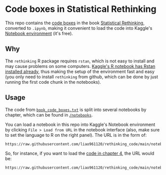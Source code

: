 # Code boxes in Statistical Rethinking

This repo contains the [code boxes](https://github.com/rmcelreath/rethinking/blob/master/book_code_boxes.txt) in the book [Statistical Rethinking](https://xcelab.net/rm/statistical-rethinking/), converted to `.ipynb`, making it convenient to load the code into Kaggle's [Notebook environment](https://www.kaggle.com/docs/notebooks) (it's free).


## Why

The `rethinking` R package requires `rstan`, which is not easy to install and may cause problems on some computers. [Kaggle's R notebook has Rstan installed already](https://stackoverflow.com/questions/63116262/how-to-open-a-new-google-colab-notebook-for-r#answer-63116319), thus making the setup of the environment fast and easy (you only need to install `rethinking` from github, which can be done by just running the first code chunk in the notebooks).


## Usage

The code from [`book_code_boxes.txt`](https://github.com/rmcelreath/rethinking/blob/master/book_code_boxes.txt) is split into several notebooks by chapter, which can be found in [`/notebooks`](./notebooks).

You can load a notebook in this repo into Kaggle's Notebook environment by clicking `File > Load from URL` in the notebook interface (also, make sure to set the language to R on the right panel). The URL is in the form of:

```
https://raw.githubusercontent.com/liao961120/rethinking_code/main/notebooks/ch{dd}.ipynb
```

So, for instance, if you want to load the [code in chapter 4](./notebooks/ch04.ipynb), the URL would be:

```
https://raw.githubusercontent.com/liao961120/rethinking_code/main/notebooks/ch04.ipynb
```
